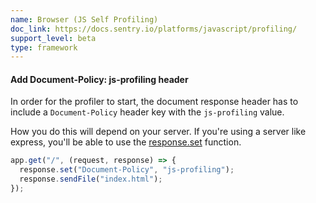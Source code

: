 ```yaml
---
name: Browser (JS Self Profiling)
doc_link: https://docs.sentry.io/platforms/javascript/profiling/
support_level: beta
type: framework
---
```


#### Add Document-Policy: js-profiling header

In order for the profiler to start, the document response header has to include a `Document-Policy` header key with the `js-profiling` value.

How you do this will depend on your server. If you're using a server like express, you'll be able to use the [response.set](https://expressjs.com/en/4x/api.html#res.set) function.

```js
app.get("/", (request, response) => {
  response.set("Document-Policy", "js-profiling");
  response.sendFile("index.html");
});
```
